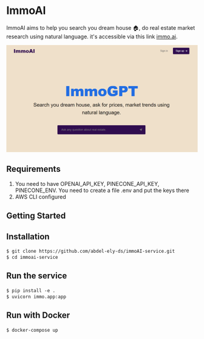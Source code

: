 # ImmoAI
ImmoAI aims to help you search you dream house 🏠, do real estate market research using natural language. it's accessible via this link [immo.ai](http://localhost:3000/).

![Image Alt Text](assets/immo.PNG)


## Requirements 
1) You need to have OPENAI_API_KEY, PINECONE_API_KEY, PINECONE_ENV. You need to create a file .env and put the keys there
2) AWS CLI configured
## Getting Started
Installation
------------

    $ git clone https://github.com/abdel-ely-ds/immoAI-service.git
    $ cd immoai-service
    
Run the service
------------
    $ pip install -e .
    $ uvicorn immo.app:app

Run with Docker
------------
    $ docker-compose up


